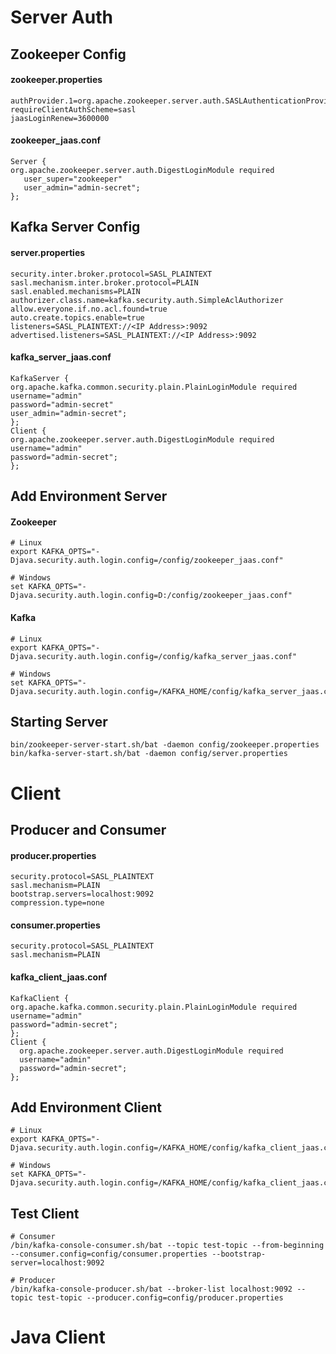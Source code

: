 # Server Auth
## Zookeeper Config
#### zookeeper.properties
```
authProvider.1=org.apache.zookeeper.server.auth.SASLAuthenticationProvider
requireClientAuthScheme=sasl
jaasLoginRenew=3600000
```
#### zookeeper_jaas.conf
```
Server {
org.apache.zookeeper.server.auth.DigestLoginModule required
   user_super="zookeeper"
   user_admin="admin-secret";
};
```
## Kafka Server Config
#### server.properties
```
security.inter.broker.protocol=SASL_PLAINTEXT
sasl.mechanism.inter.broker.protocol=PLAIN
sasl.enabled.mechanisms=PLAIN
authorizer.class.name=kafka.security.auth.SimpleAclAuthorizer
allow.everyone.if.no.acl.found=true
auto.create.topics.enable=true
listeners=SASL_PLAINTEXT://<IP Address>:9092
advertised.listeners=SASL_PLAINTEXT://<IP Address>:9092
```
#### kafka_server_jaas.conf
```
KafkaServer {
org.apache.kafka.common.security.plain.PlainLoginModule required
username="admin"
password="admin-secret"
user_admin="admin-secret";
};
Client {
org.apache.zookeeper.server.auth.DigestLoginModule required
username="admin"
password="admin-secret";
};
```
## Add Environment Server
#### Zookeeper
```
# Linux
export KAFKA_OPTS="-Djava.security.auth.login.config=/config/zookeeper_jaas.conf"

# Windows
set KAFKA_OPTS="-Djava.security.auth.login.config=D:/config/zookeeper_jaas.conf"
```
#### Kafka
```
# Linux
export KAFKA_OPTS="-Djava.security.auth.login.config=/config/kafka_server_jaas.conf"

# Windows
set KAFKA_OPTS="-Djava.security.auth.login.config=/KAFKA_HOME/config/kafka_server_jaas.conf"
```
## Starting Server
```
bin/zookeeper-server-start.sh/bat -daemon config/zookeeper.properties
bin/kafka-server-start.sh/bat -daemon config/server.properties
```
# Client
## Producer and Consumer
#### producer.properties
```
security.protocol=SASL_PLAINTEXT
sasl.mechanism=PLAIN
bootstrap.servers=localhost:9092
compression.type=none
```
#### consumer.properties
```
security.protocol=SASL_PLAINTEXT
sasl.mechanism=PLAIN
```
#### kafka_client_jaas.conf
```
KafkaClient {
org.apache.kafka.common.security.plain.PlainLoginModule required
username="admin"
password="admin-secret";
};
Client {
  org.apache.zookeeper.server.auth.DigestLoginModule required
  username="admin"
  password="admin-secret";
};
```
## Add Environment Client
```
# Linux
export KAFKA_OPTS="-Djava.security.auth.login.config=/KAFKA_HOME/config/kafka_client_jaas.conf"

# Windows
set KAFKA_OPTS="-Djava.security.auth.login.config=/KAFKA_HOME/config/kafka_client_jaas.conf"
```
## Test Client
```
# Consumer
/bin/kafka-console-consumer.sh/bat --topic test-topic --from-beginning --consumer.config=config/consumer.properties --bootstrap-server=localhost:9092

# Producer
/bin/kafka-console-producer.sh/bat --broker-list localhost:9092 --topic test-topic --producer.config=config/producer.properties
```
# Java Client
